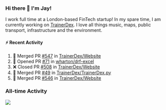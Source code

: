### Hi there 👋 I'm Jay!
I work full time at a London-based FinTech startup! In my spare time, I am currently working on [TrainerDex](https://www.github.com/TrainerDex). I love all things music, maps, public transport, infrastructure and the environment.

#### :zap: Recent Activity
<!--START_SECTION:activity-->
1. 🎉 Merged PR [#547](https://github.com/TrainerDex/Website/pull/547) in [TrainerDex/Website](https://github.com/TrainerDex/Website)
2. 💪 Opened PR [#71](https://github.com/wharton/drf-excel/pull/71) in [wharton/drf-excel](https://github.com/wharton/drf-excel)
3. ❌ Closed PR [#508](https://github.com/TrainerDex/Website/pull/508) in [TrainerDex/Website](https://github.com/TrainerDex/Website)
4. 🎉 Merged PR [#49](https://github.com/TrainerDex/TrainerDex.py/pull/49) in [TrainerDex/TrainerDex.py](https://github.com/TrainerDex/TrainerDex.py)
5. 🎉 Merged PR [#546](https://github.com/TrainerDex/Website/pull/546) in [TrainerDex/Website](https://github.com/TrainerDex/Website)
<!--END_SECTION:activity-->


### All-time Activity
[<img src="https://github-readme-stats.vercel.app/api/wakatime?username=TurnrDev&layout=compact" />](https://wakatime.com/@TurnrDev)  
